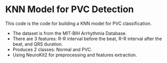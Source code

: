 # KNN Model for PVC Detection

This code is the code for building a KNN model for PVC classification.
- The dataset is from the MIT-BIH Arrhythmia Database.
- There are 3 features: R-R interval before the beat, R-R interval after the beat, and QRS duration.
- Produces 2 classes: Normal and PVC.
- Using NeuroKit2 for preprocessing and features extraction.
